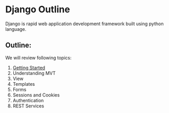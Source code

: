 # Django Outline

Django is rapid web application development framework built using python language.

## Outline:
We will review following topics:

1. [Getting Started](1-gettig-started/README.md)
2. Understanding MVT
3. View
4. Templates
5. Forms
6. Sessions and Cookies
7. Authentication
8. REST Services





